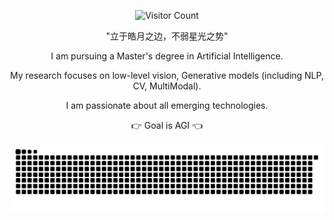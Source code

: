 

<div align="center">

![Visitor Count](https://profile-counter.glitch.me/jingyaogong/count.svg)


"立于皓月之边，不弱星光之势"  

I am pursuing a Master's degree in Artificial Intelligence.

My research focuses on low-level vision, Generative models (including NLP, CV, MultiModal).

I am passionate about all emerging technologies.

👉 Goal is AGI 👈

<!--
![Anurag's GitHub stats](https://github-readme-stats.vercel.app/api?username=jingyaogong&show_icons=true&theme=merko)
-->

<picture>
  <source media="(prefers-color-scheme: dark)" srcset="https://raw.githubusercontent.com/jingyaogong/jingyaogong/output/github-contribution-grid-snake-dark.svg">
  <source media="(prefers-color-scheme: light)" srcset="https://raw.githubusercontent.com/jingyaogong/jingyaogong/output/github-contribution-grid-snake.svg">
  <img alt="github contribution grid snake animation" src="https://raw.githubusercontent.com/jingyaogong/jingyaogong/output/github-contribution-grid-snake.svg">
</picture>




</div>




